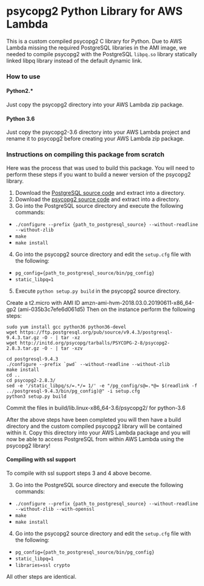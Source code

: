 psycopg2 Python Library for AWS Lambda
======================================

This is a custom compiled psycopg2 C library for Python. Due to AWS Lambda
missing the required PostgreSQL libraries in the AMI image, we needed to
compile psycopg2 with the PostgreSQL `libpq.so` library statically linked
libpq library instead of the default dynamic link.

### How to use

#### Python2.*
Just copy the psycopg2 directory into your AWS Lambda zip package.

#### Python 3.6
Just copy the psycopg2-3.6 directory into your AWS Lambda project and rename it to psycopg2 before creating your AWS Lambda zip package.

### Instructions on compiling this package from scratch

Here was the process that was used to build this package. You will need to
perform these steps if you want to build a newer version of the psycopg2
library.

1. Download the
  [PostgreSQL source code](https://ftp.postgresql.org/pub/source/v9.4.3/postgresql-9.4.3.tar.gz) and extract into a directory.
2. Download the
  [psycopg2 source code](http://initd.org/psycopg/tarballs/PSYCOPG-2-8/psycopg2-2.8.3.tar.gz) and extract into a directory.
3. Go into the PostgreSQL source directory and execute the following commands:
  - `./configure --prefix {path_to_postgresql_source} --without-readline --without-zlib`
  - `make`
  - `make install`
4. Go into the psycopg2 source directory and edit the `setup.cfg` file with the following:
  - `pg_config={path_to_postgresql_source/bin/pg_config}`
  - `static_libpq=1`
5. Execute `python setup.py build` in the psycopg2 source directory.

Create a t2.micro with AMI ID amzn-ami-hvm-2018.03.0.20190611-x86_64-gp2 (ami-035b3c7efe6d061d5)
Then on the instance perform the following steps:
```
sudo yum install gcc python36 python36-devel
wget https://ftp.postgresql.org/pub/source/v9.4.3/postgresql-9.4.3.tar.gz -O - | tar -xz
wget http://initd.org/psycopg/tarballs/PSYCOPG-2-8/psycopg2-2.8.3.tar.gz -O - | tar -xzv

cd postgresql-9.4.3
./configure --prefix `pwd` --without-readline --without-zlib
make install
cd ..
cd psycopg2-2.8.3/
sed -e '/static_libpq/s/=.*/= 1/' -e "/pg_config/s@=.*@= $(readlink -f ../postgresql-9.4.3/bin/pg_config)@" -i setup.cfg
python3 setup.py build
```
Commit the files in build/lib.linux-x86_64-3.6/psycopg2/ for python-3.6

After the above steps have been completed you will then have a build directory
and the custom compiled psycopg2 library will be contained within it. Copy this
directory into your AWS Lambda package and you will now be able to access
PostgreSQL from within AWS Lambda using the psycopg2 library!

#### Compiling with ssl support

To compile with ssl support steps 3 and 4 above become.

3. Go into the PostgreSQL source directory and execute the following commands:
  - `./configure --prefix {path_to_postgresql_source} --without-readline --without-zlib --with-openssl`
  - `make`
  - `make install`
4. Go into the psycopg2 source directory and edit the `setup.cfg` file with the following:
  - `pg_config={path_to_postgresql_source/bin/pg_config}`
  - `static_libpq=1`
  - `libraries=ssl crypto`

All other steps are identical.
